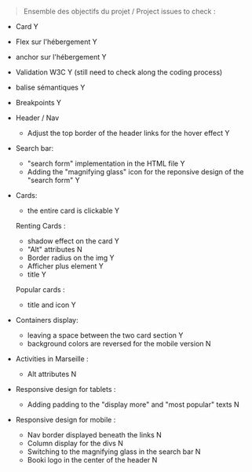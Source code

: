 > Ensemble des objectifs du projet / Project issues to check :

- Card Y
- Flex sur l'hébergement Y
- anchor sur l'hébergement Y
- Validation W3C Y (still need to check along the coding process)
- balise sémantiques Y 
- Breakpoints Y

- Header / Nav  
    - Adjust the top border of the header links for the hover effect Y

- Search bar:
    - "search form" implementation in the HTML file Y  
    - Adding the "magnifying glass" icon for the reponsive design of the "search form" Y

- Cards:
    - the entire card is clickable Y 
    
    Renting Cards :
    - shadow effect on the card Y 
    - "Alt" attributes N
    - Border radius on the img Y 
    - Afficher plus element Y
    - title Y
    
    Popular cards :
    - title and icon Y 
    
- Containers display:
    - leaving a space between the two card section Y 
    - background colors are reversed for the mobile version N

- Activities in Marseille :
    - Alt attributes N
    
- Responsive design for tablets : 
    - Adding padding to the "display more" and "most popular" texts N


- Responsive design for mobile : 
    - Nav border displayed beneath the links N 
    - Column display for the divs N 
    - Switching to the magnifying glass in the search bar N
    - Booki logo in the center of the header N

